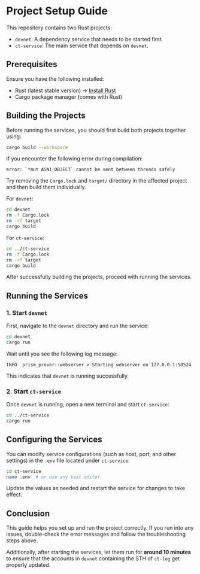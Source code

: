 # Project Setup Guide

This repository contains two Rust projects:
- `devnet`: A dependency service that needs to be started first.
- `ct-service`: The main service that depends on `devnet`.

## Prerequisites
Ensure you have the following installed:
- Rust (latest stable version) → [Install Rust](https://www.rust-lang.org/tools/install)
- Cargo package manager (comes with Rust)

## Building the Projects
Before running the services, you should first build both projects together using:

```sh
cargo build --workspace
```

If you encounter the following error during compilation:

```
error: `*mut ASN1_OBJECT` cannot be sent between threads safely
```

Try removing the `Cargo.lock` and `target/` directory in the affected project and then build them individually.

For `devnet`:

```sh
cd devnet
rm -f Cargo.lock
rm -rf target
cargo build
```

For `ct-service`:

```sh
cd ../ct-service
rm -f Cargo.lock
rm -rf target
cargo build
```

After successfully building the projects, proceed with running the services.

## Running the Services
### 1. Start `devnet`
First, navigate to the `devnet` directory and run the service:

```sh
cd devnet
cargo run
```

Wait until you see the following log message:

```
INFO  prism_prover::webserver > Starting webserver on 127.0.0.1:50524
```

This indicates that `devnet` is running successfully.

### 2. Start `ct-service`
Once `devnet` is running, open a new terminal and start `ct-service`:

```sh
cd ../ct-service
cargo run
```

## Configuring the Services
You can modify service configurations (such as host, port, and other settings) in the `.env` file located under `ct-service`:

```sh
cd ct-service
nano .env  # or use any text editor
```

Update the values as needed and restart the service for changes to take effect.

## Conclusion
This guide helps you set up and run the project correctly. If you run into any issues, double-check the error messages and follow the troubleshooting steps above.

Additionally, after starting the services, let them run for **around 10 minutes** to ensure that the accounts in `devnet` containing the STH of `ct-log` get properly updated.
